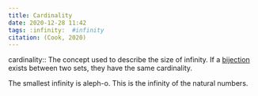 ```yaml
---
title: Cardinality
date: 2020-12-28 11:42
tags: :infinity:  #infinity
citation: (Cook, 2020)
---
```

cardinality:: The concept used to describe the size of infinity. If a [bijection](202012281121.md) exists between two sets, they have the same cardinality. 

The smallest infinity is aleph-o. This is the infinity of the natural numbers.
